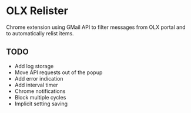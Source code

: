 OLX Relister
===========

Chrome extension using GMail API to filter messages from OLX portal and to automatically relist items.

TODO
----
- Add log storage
- Move API requests out of the popup
- Add error indication
- Add interval timer
- Chrome notifications
- Block multiple cycles
- Implicit setting saving